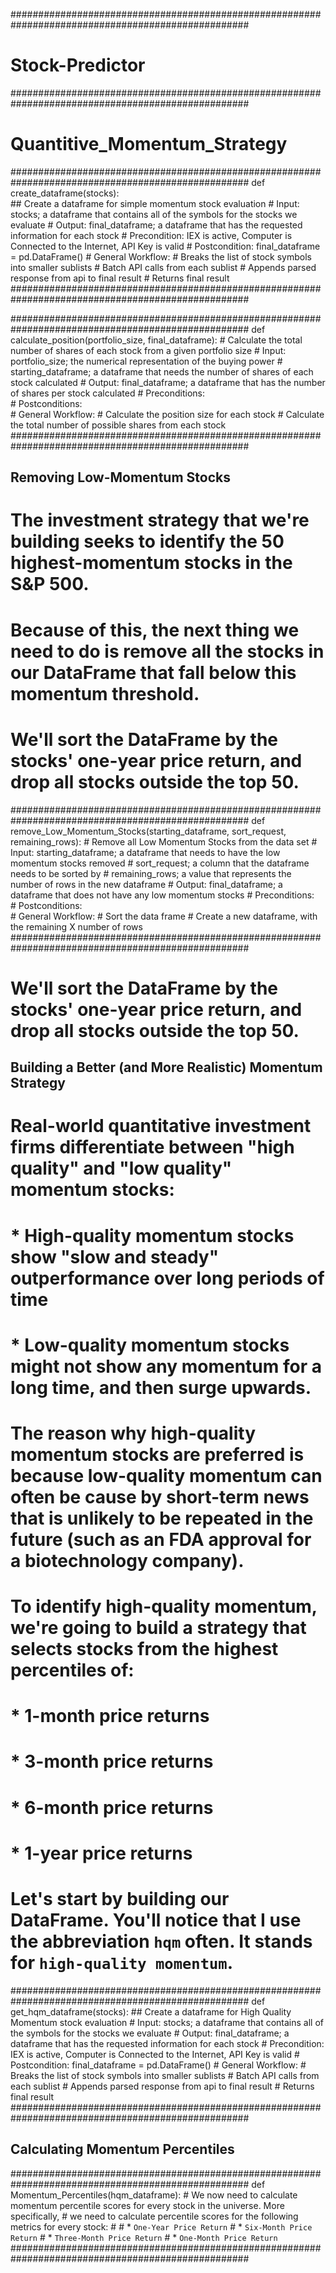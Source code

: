 ###################################################################################################
# Stock-Predictor
 

###################################################################################################
# Quantitive_Momentum_Strategy



###################################################################################################
def create_dataframe(stocks):      
    ## Create a dataframe for simple momentum stock evaluation
    # Input:            stocks; a dataframe that contains all of the symbols for the stocks we evaluate
    # Output:           final_dataframe; a dataframe that has the requested information for each stock
    # Precondition:     IEX is active, Computer is Connected to the Internet, API Key is valid
    # Postcondition:    final_dataframe = pd.DataFrame()
    # General Workflow: 
    #                   Breaks the list of stock symbols into smaller sublists
    #                   Batch API calls from each sublist 
    #                   Appends parsed response from api to final result
    #                   Returns final result
###################################################################################################


###################################################################################################
def calculate_position(portfolio_size, final_dataframe):
    # Calculate the total number of shares of each stock from a given portfolio size
    # Input:            portfolio_size; the numerical representation of the buying power
    #                   starting_dataframe; a dataframe that needs the number of shares of each stock calculated
    # Output:           final_dataframe; a dataframe that has the number of shares per stock calculated
    # Preconditions:    
    # Postconditions:   
    # General Workflow:
    #                   Calculate the position size for each stock
    #                   Calculate the total number of possible shares from each stock
###################################################################################################





## Removing Low-Momentum Stocks
# The investment strategy that we're building seeks to identify the 50 highest-momentum stocks in the S&P 500.
# Because of this, the next thing we need to do is remove all the stocks in our DataFrame that fall below this momentum threshold. 
# We'll sort the DataFrame by the stocks' one-year price return, and drop all stocks outside the top 50.
###################################################################################################
def remove_Low_Momentum_Stocks(starting_dataframe, sort_request, remaining_rows):
    # Remove all Low Momentum Stocks from the data set
    # Input:            starting_dataframe; a dataframe that needs to have the low momentum stocks removed
    #                   sort_request; a column that the dataframe needs to be sorted by
    #                   remaining_rows; a value that represents the number of rows in the new dataframe
    # Output:           final_dataframe; a dataframe that does not have any low momentum stocks
    # Preconditions:    
    # Postconditions:   
    # General Workflow:
    #                   Sort the data frame
    #                   Create a new dataframe, with the remaining X number of rows
###################################################################################################


# We'll sort the DataFrame by the stocks' one-year price return, and drop all stocks outside the top 50.

## Building a Better (and More Realistic) Momentum Strategy
#
# Real-world quantitative investment firms differentiate between "high quality" and "low quality" momentum stocks:
#
# * High-quality momentum stocks show "slow and steady" outperformance over long periods of time
# * Low-quality momentum stocks might not show any momentum for a long time, and then surge upwards.
#
# The reason why high-quality momentum stocks are preferred is because low-quality momentum can often be cause by short-term news that is unlikely to be repeated in the future (such as an FDA approval for a biotechnology company).
#
# To identify high-quality momentum, we're going to build a strategy that selects stocks from the highest percentiles of: 
#
# * 1-month price returns
# * 3-month price returns
# * 6-month price returns
# * 1-year price returns
#
# Let's start by building our DataFrame. You'll notice that I use the abbreviation `hqm` often. It stands for `high-quality momentum`.

###################################################################################################
def get_hqm_dataframe(stocks):
    ## Create a dataframe for High Quality Momentum stock evaluation
    # Input:            stocks; a dataframe that contains all of the symbols for the stocks we evaluate
    # Output:           final_dataframe; a dataframe that has the requested information for each stock
    # Precondition:     IEX is active, Computer is Connected to the Internet, API Key is valid
    # Postcondition:    final_dataframe = pd.DataFrame()
    # General Workflow: 
    #                   Breaks the list of stock symbols into smaller sublists
    #                   Batch API calls from each sublist 
    #                   Appends parsed response from api to final result
    #                   Returns final result
###################################################################################################


## Calculating Momentum Percentiles
###################################################################################################
def Momentum_Percentiles(hqm_dataframe):
    # We now need to calculate momentum percentile scores for every stock in the universe. More specifically,
    #  we need to calculate percentile scores for the following metrics for every stock:
    # 
    # * `One-Year Price Return`
    # * `Six-Month Price Return`
    # * `Three-Month Price Return`
    # * `One-Month Price Return`
###################################################################################################
